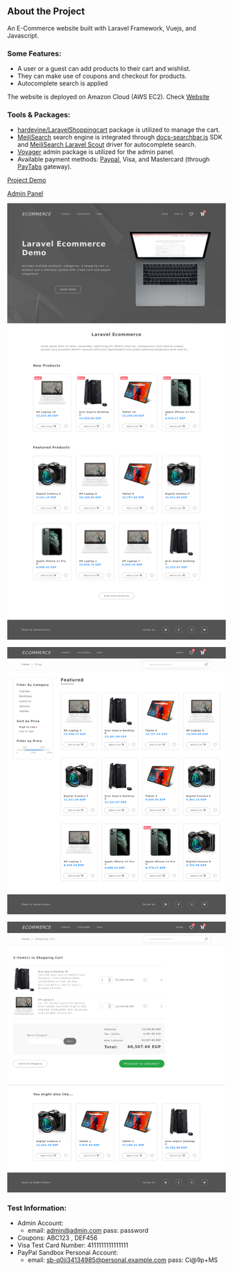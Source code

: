 ## About the Project

An E-Commerce website built with Laravel Framework, Vuejs, and Javascript.

### Some Features:

- A user or a guest can add products to their cart and wishlist.
- They can make use of coupons and checkout for products.
- Autocomplete search is applied

The website is deployed on Amazon Cloud (AWS EC2). Check [Website](http://ec2-15-237-94-238.eu-west-3.compute.amazonaws.com)

### Tools & Packages:

- [hardevine/LaravelShoppingcart](https://github.com/hardevine/LaravelShoppingcart) package is utilized to manage the cart.
- [MeiliSearch](https://www.meilisearch.com) search engine is integrated through [docs-searchbar.js](https://github.com/meilisearch/docs-searchbar.js) SDK and [MeiliSearch Laravel Scout](https://github.com/meilisearch/meilisearch-laravel-scout) driver for autocomplete search.
- [Voyager](https://voyager.devdojo.com/) admin package is utilized for the admin panel.
- Available payment methods: [Paypal](https://www.paypal.com/), Visa, and Mastercard (through [PayTabs](https://site.paytabs.com) gateway).


<p align="center">
	<p><a href="http://ec2-15-237-94-238.eu-west-3.compute.amazonaws.com">Project Demo</a></p>
	<p><a href="http://ec2-15-237-94-238.eu-west-3.compute.amazonaws.com/admin/login">Admin Panel</a></p>
</p>

<p align="center"><img src="public/images/screenshots/ecommerce_home.png" width="700"></p>
<p align="center"><img src="public/images/screenshots/ecommerce_shop.png" width="700"></p>
<p align="center"><img src="public/images/screenshots/ecommerce_cart.png" width="700"></p>


### Test Information:

- Admin Account:
	- email: admin@admin.com 	pass: password
- Coupons: ABC123 , DEF456
- Visa Test Card Number: 4111111111111111
- PayPal Sandbox Personal Account:
	- email: sb-q0ii34134985@personal.example.com   pass: Ci@9p+MS
